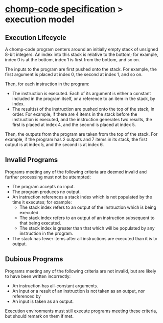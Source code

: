 # [chomp-code specification](./readme.md) > execution model

## Execution Lifecycle

A chomp-code program centers around an initially empty stack of unsigned 8-bit integers.  An index into this stack is relative to the bottom; for example, index 0 is at the bottom, index 1 is first from the bottom, and so on.

The inputs to the program are first pushed onto the stack.  For example, the first argument is placed at index 0, the second at index 1, and so on.

Then, for each instruction in the program:

- The instruction is executed.  Each of its argument is either a constant included in the program itself, or a reference to an item in the stack, by index.
- The result(s) of the instruction are pushed onto the top of the stack, in order.  For example, if there are 4 items in the stack before the instruction is executed, and the instruction generates two results, the first is placed at index 4, and the second is placed at index 5.

Then, the outputs from the program are taken from the top of the stack.  For example, if the program has 2 outputs and 7 items in its stack, the first output is at index 5, and the second is at index 6.

## Invalid Programs

Programs meeting any of the following criteria are deemed invalid and further processing must not be attempted:

- The program accepts no input.
- The program produces no output.
- An instruction references a stack index which is not populated by the time it executes; for example:
  - The stack index refers to an output of the instruction which is being executed.
  - The stack index refers to an output of an instruction subsequent to that being executed.
  - The stack index is greater than that which will be populated by any instruction in the program.
- The stack has fewer items after all instructions are executed than it is to output.

## Dubious Programs

Programs meeting any of the following criteria are not invalid, but are likely to have been written incorrectly:

- An instruction has all-constant arguments.
- An input or a result of an instruction is not taken as an output, nor referenced by
- An input is taken as an output.

Execution environments must still execute programs meeting these criteria, but should remark on them if met.
